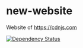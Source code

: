 new-website
===========

Website of https://cdnjs.com

[![Dependency Status](https://david-dm.org/cdnjs/new-website.svg?theme=shields.io)](https://david-dm.org/cdnjs/new-website)
